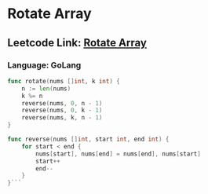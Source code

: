 # Rotate Array

## Leetcode Link: [Rotate Array](https://leetcode.com/problems/rotate-array/)
### Language: GoLang

```go
func rotate(nums []int, k int) {
    n := len(nums)
    k %= n
    reverse(nums, 0, n - 1)
    reverse(nums, 0, k - 1)
    reverse(nums, k, n - 1)
}

func reverse(nums []int, start int, end int) {
    for start < end {
        nums[start], nums[end] = nums[end], nums[start]
        start++
        end--
    }
}```



